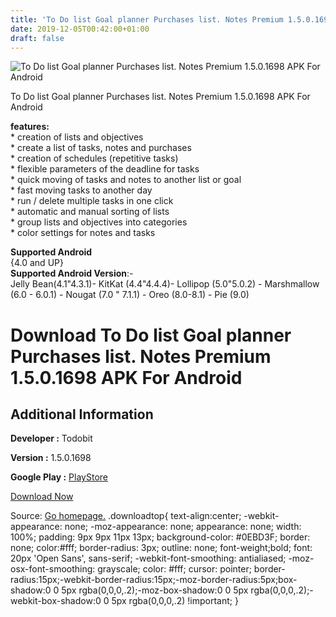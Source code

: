 ```yaml
---
title: 'To Do list Goal planner Purchases list. Notes Premium 1.5.0.1698 APK For Android'
date: 2019-12-05T00:42:00+01:00
draft: false
---
```


![To Do list Goal planner Purchases list. Notes Premium 1.5.0.1698 APK For Android](https://i0.wp.com/apkhome.net/wp-content/uploads/2019/12/To-Do-list-Goal-planner-Purchases-list.-Notes-Premium-1.5.0.1698.png "To Do list Goal planner Purchases list. Notes Premium 1.5.0.1698 APK For Android")

  

To Do list Goal planner Purchases list. Notes Premium 1.5.0.1698 APK For Android

**features:**  
\* creation of lists and objectives  
\* create a list of tasks, notes and purchases  
\* creation of schedules (repetitive tasks)  
\* flexible parameters of the deadline for tasks  
\* quick moving of tasks and notes to another list or goal  
\* fast moving tasks to another day  
\* run / delete multiple tasks in one click  
\* automatic and manual sorting of lists  
\* group lists and objectives into categories  
\* color settings for notes and tasks

**Supported Android**  
{4.0 and UP}  
**Supported Android Version**:-  
Jelly Bean(4.1"4.3.1)- KitKat (4.4"4.4.4)- Lollipop (5.0"5.0.2) - Marshmallow (6.0 - 6.0.1) - Nougat (7.0 " 7.1.1) - Oreo (8.0-8.1) - Pie (9.0)

Download To Do list Goal planner Purchases list. Notes Premium 1.5.0.1698 APK For Android
=========================================================================================

Additional Information
----------------------

**Developer :** Todobit

**Version :** 1.5.0.1698

**Google Play :** [PlayStore](https://play.google.com/store/apps/details?id=org.todobit.android&hl=en)

  

[Download Now](https://store4app.co/post/to-do-list-goal-planner-purchases-list-notes-premium-1-5-0-1698-apk-for-android_1575472824)

  
Source: [Go homepage.](https://store4app.co/post/to-do-list-goal-planner-purchases-list-notes-premium-1-5-0-1698-apk-for-android_1575472824) .downloadtop{ text-align:center; -webkit-appearance: none; -moz-appearance: none; appearance: none; width: 100%; padding: 9px 9px 11px 13px; background-color: #0EBD3F; border: none; color:#fff; border-radius: 3px; outline: none; font-weight;bold; font: 20px 'Open Sans', sans-serif; -webkit-font-smoothing: antialiased; -moz-osx-font-smoothing: grayscale; color: #fff; cursor: pointer; border-radius:15px;-webkit-border-radius:15px;-moz-border-radius:5px;box-shadow:0 0 5px rgba(0,0,0,.2);-moz-box-shadow:0 0 5px rgba(0,0,0,.2);-webkit-box-shadow:0 0 5px rgba(0,0,0,.2) !important; }